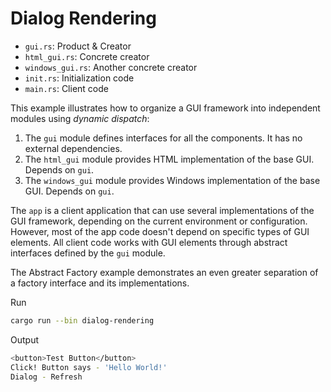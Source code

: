 # Dialog Rendering

- `gui.rs`: Product & Creator
- `html_gui.rs`: Concrete creator
- `windows_gui.rs`: Another concrete creator
- `init.rs`: Initialization code
- `main.rs`: Client code

This example illustrates how to organize a GUI framework into independent modules using *dynamic dispatch*:

1. The `gui` module defines interfaces for all the components.
It has no external dependencies.
2. The `html_gui` module provides HTML implementation of the base GUI.
Depends on `gui`.
3. The `windows_gui` module provides Windows implementation of the base GUI.
Depends on `gui`.

The `app` is a client application that can use several implementations of the GUI framework, depending on the current environment or configuration. However, most of the app code doesn't depend on specific types of GUI elements. All client code works with GUI elements through abstract interfaces defined by the `gui` module.

The Abstract Factory example demonstrates an even greater separation of a factory interface and its implementations.

Run

```bash
cargo run --bin dialog-rendering
```

Output

```bash
<button>Test Button</button>
Click! Button says - 'Hello World!'
Dialog - Refresh
```

